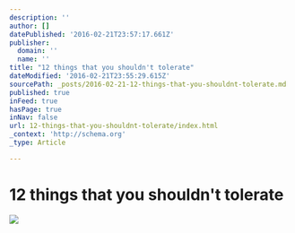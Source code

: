 ```yaml
---
description: ''
author: []
datePublished: '2016-02-21T23:57:17.661Z'
publisher:
  domain: ''
  name: ''
title: "12 things that you shouldn't tolerate"
dateModified: '2016-02-21T23:55:29.615Z'
sourcePath: _posts/2016-02-21-12-things-that-you-shouldnt-tolerate.md
published: true
inFeed: true
hasPage: true
inNav: false
url: 12-things-that-you-shouldnt-tolerate/index.html
_context: 'http://schema.org'
_type: Article

---
```

# 12 things that you shouldn't tolerate
![](https://the-grid-user-content.s3-us-west-2.amazonaws.com/5e629964-1b72-44a1-8592-919710f388d0.png)